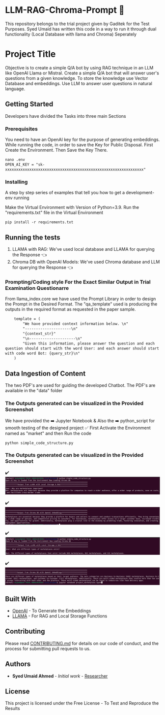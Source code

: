 # LLM-RAG-Chroma-Prompt :speech_balloon:
This repository belongs to the trial project given by Gaditek for the Test Purposes. Syed Umaid has written this code in a way to run it through dual functionality (Local Database with llama and Chroma) Seperately

# Project Title

Objective is to create a simple Q/A bot by using RAG technique in an LLM like OpenAI Llama or Mistral. Create a simple Q/A bot that will answer user's
questions from a given knowledge. To store the knowledge use Vector Database and embeddings. Use LLM to answer user questions in natural language.


## Getting Started
Developers have divided the Tasks into three main Sections 

### Prerequisites

You need to have an OpenAI key for the purpose of generating embeddings. While running the code, in order to save the Key for Public Disposal. First Create the Environment. Then Save the Key There.

```
nano .env
OPEN_AI_KEY = "sk-xxxxxxxxxxxxxxxxxxxxxxxxxxxxxxxxxxxxxxxxxxxxxxxxxxxxxxxxxxxxxxx"
```

### Installing

A step by step series of examples that tell you how to get a development-env running

Make the Virtual Environment with Version of Python=3.9. Run the "requirements.txt" file in the Virtual Environment

```
pip install -r requirements.txt
```



## Running the tests 
1. LLAMA with RAG: We've used local database and LLAMA for querying the Response :point_left:
2. Chroma DB with OpenAI Models: We've used Chroma database and LLM for querying the Response :point_left:



### Prompting/Coding style For the Exact Similar Output in Trial Examination Questionarre

From llama_index.core we have used the Prompt Library in order to design the Prompt in the Desired Format.
The "qa_template" used is producing the outputs in the required format as requested in the paper sample.


```
    template = (
        "We have provided context information below. \n"
        "---------------------\n"
        "{context_str}"
        "\n---------------------\n"
        "Given this information, please answer the question and each question should start with the word User: and each answer should start with code word Bot: {query_str}\n"
    )

```

## Data Ingestion of Content

The two PDF's are used for guiding the developed Chatbot. The PDF's are available in the "data" folder


### The Outputs generated can be visualized in the Provided Screenshot 

We have provided the :arrow_right: Jupyter Notebook & Also the :arrow_right: python_script for smooth testing of the designed project
:white_check_mark: First Activate the Environment named as "market" and then Run the code


```
python simple_code_structure.py
```

### The Outputs generated can be visualized in the Provided Screenshot 
:heavy_check_mark:
![Llama](output_results/llamarag.png)



:heavy_check_mark:
![Chroma](output_results/chroma_openai.png)


:heavy_check_mark:
![Llama](output_results/llamarag_2.png)

:heavy_check_mark:
![Chroma](output_results/chroma_openai2.png)





## Built With

* [OpenAI](http://www.dropwizard.io/1.0.2/docs/) - To Generate the Embeddings
* [LLAMA](https://docs.llamaindex.ai/en/stable/) - For RAG and Local Storage Functions

## Contributing

Please read [CONTRIBUTING.md](https://gist.github.com/PurpleBooth/b24679402957c63ec426) for details on our code of conduct, and the process for submitting pull requests to us.


## Authors

* **Syed Umaid Ahmed** - *Initial work* - [Researcher](https://github.com/SyedUmaidAhmed)


## License

This project is licensed under the Free License - To Test and Reproduce the Results

